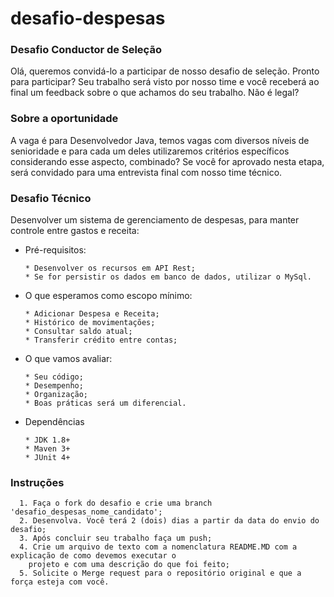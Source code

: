 # desafio-despesas

### Desafio Conductor de Seleção 
Olá, queremos convidá-lo a participar de nosso desafio de seleção.  Pronto para participar? Seu trabalho será visto por nosso time e você receberá ao final um feedback sobre o que achamos do seu trabalho. Não é legal?

### Sobre a oportunidade 
A vaga é para Desenvolvedor Java, temos vagas com diversos níveis de senioridade e para cada um deles utilizaremos critérios específicos considerando esse aspecto, combinado? 
Se você for aprovado nesta etapa, será convidado para uma entrevista final com nosso time técnico.

### Desafio Técnico
  Desenvolver um sistema de gerenciamento de despesas, para manter controle entre gastos e receita:
  - Pré-requisitos:
    ```
    * Desenvolver os recursos em API Rest;
    * Se for persistir os dados em banco de dados, utilizar o MySql.
    ```

  - O que esperamos como escopo mínimo:
    ```
    * Adicionar Despesa e Receita;
    * Histórico de movimentações;
    * Consultar saldo atual;
    * Transferir crédito entre contas;
    ```
    
  - O que vamos avaliar:
    ```
    * Seu código; 
    * Desempenho;
    * Organização;
    * Boas práticas será um diferencial.
    ```

  - Dependências
    ```
    * JDK 1.8+
    * Maven 3+
    * JUnit 4+
    ```

### Instruções
      1. Faça o fork do desafio e crie uma branch 'desafio_despesas_nome_candidato';
      2. Desenvolva. Você terá 2 (dois) dias a partir da data do envio do desafio; 
      3. Após concluir seu trabalho faça um push; 
      4. Crie um arquivo de texto com a nomenclatura README.MD com a explicação de como devemos executar o 
        projeto e com uma descrição do que foi feito; 
      5. Solicite o Merge request para o repositório original e que a força esteja com você.
